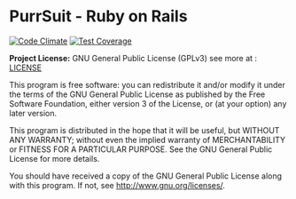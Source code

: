 
# PurrSuit - Ruby on Rails
[![Code Climate](https://codeclimate.com/github/PurrSuit/backend_purrsuit/badges/gpa.svg)](https://codeclimate.com/github/PurrSuit/backend_purrsuit)
[![Test Coverage](https://codeclimate.com/github/PurrSuit/backend_purrsuit/badges/coverage.svg)](https://codeclimate.com/github/PurrSuit/backend_purrsuit/coverage)

**Project License:** GNU General Public License (GPLv3) see more at : [LICENSE](https://github.com/fga-gpp-mds/2016.1-Purrsuit_back/blob/master/LICENSE.md)

This program is free software: you can redistribute it and/or modify
    it under the terms of the GNU General Public License as published by
    the Free Software Foundation, either version 3 of the License, or
    (at your option) any later version.

This program is distributed in the hope that it will be useful,
    but WITHOUT ANY WARRANTY; without even the implied warranty of
    MERCHANTABILITY or FITNESS FOR A PARTICULAR PURPOSE.  See the
    GNU General Public License for more details.

You should have received a copy of the GNU General Public License
    along with this program.  If not, see <http://www.gnu.org/licenses/>.

